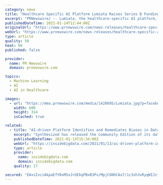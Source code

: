 ```yaml
---
category: news
title: "Healthcare Specific AI Platform Lumiata Raises Series B Funding"
excerpt: "PRNewswire/ -- Lumiata, the healthcare-specific AI platform, announced today that it has completed $14 million in Series B funding, led by Defy.vc"
publishedDateTime: 2021-01-14T12:44:00Z
originalUrl: "https://www.prnewswire.com/news-releases/healthcare-specific-ai-platform-lumiata-raises-series-b-funding-301208447.html"
webUrl: "https://www.prnewswire.com/news-releases/healthcare-specific-ai-platform-lumiata-raises-series-b-funding-301208447.html"
type: article
quality: 56
heat: 66
published: false

provider:
  name: PR Newswire
  domain: prnewswire.com

topics:
  - Machine Learning
  - AI
  - AI in Healthcare

images:
  - url: "https://mma.prnewswire.com/media/1420695/Lumiata.jpg?p=facebook"
    width: 600
    height: 314
    isCached: true

related:
  - title: "AI-driven Platform Identifies and Remediates Biases in Data"
    excerpt: "Synthesized has released the Community Edition of its data platform for Bias Mitigation. Released as a freemium version, the offering incorporates AI research and cutting-edge techniques to enable any organization to quickly identify potential biases within their data and immediately start to remediate these flaws."
    publishedDateTime: 2021-01-13T15:34:00Z
    webUrl: "https://insidebigdata.com/2021/01/13/ai-driven-platform-identifies-and-remediates-biases-in-data/"
    type: article
    provider:
      name: insidebigdata.com
      domain: insidebigdata.com
    quality: 17

secured: "EAvsIvciAkpaEfYDxMSxJrGEkqPBxB3Pv/MpjCGNhCAx7/1c3xh3vRyqWIJzfENrpAVOR50twy9EClN4htLyl3wnf4NSma3b+HcnK3gZfNsAh/Xu2tftiLwy2wtj61sB1MRkmiaPdVrka87XXxu6vZjzyrOoJauPutgduYCxzgcXRq5vNxAKk4qHPIYz9utip6+iyRvg5Oqcqzamh03MiRpOIt2EqFGqJtl8CbHy8spibPesHPZ0gwwu6G5cKTPfchEhi2l9vjj0yEz+bqvDga7XIOORU4Sx1TEyXLtszFx5tuiOnLNXG1/grSI23avQiAMzt4CCjx+ov29PraIWoQea6qHVOKYuI/ULNXBNsTs=;1jtFT129/JRXWoG5jAdAeQ=="
---
```


